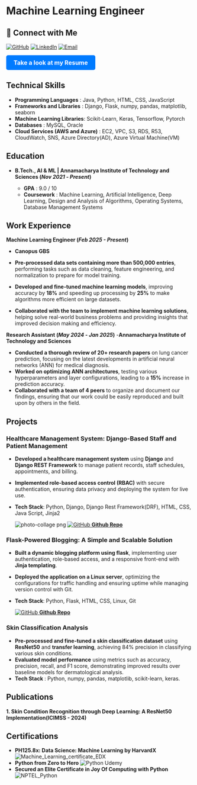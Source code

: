 # Machine Learning Engineer

## 🔗 Connect with Me

[![GitHub](https://img.icons8.com/ios-glyphs/30/000000/github.png)](https://github.com/gunasekharvarma)
[![LinkedIn](https://img.icons8.com/ios-filled/30/0A66C2/linkedin.png)](https://www.linkedin.com/in/gunasekharvarma/)
[![Email](https://img.icons8.com/ios-glyphs/30/D14836/new-post.png)](mailto:gunasekhar.sangaraju@gmail.com)
<p align="left">
  <a href="https://drive.google.com/file/d/1bT9YFboCxKNAzoecWdr8JogGw4hGg8Ui/view?usp=drivesdk" target="_blank" style="display: inline-block; padding: 10px 20px; background-color: #007BFF; color: white; text-align: center; text-decoration: none; border-radius: 5px; font-size: 16px;">
    <b>Take a look at my Resume</b>
  </a>
</p>



## Technical Skills
- **Programming Languages** : Java, Python, HTML, CSS, JavaScript
- **Frameworks and Libraries** : Django, Flask, numpy, pandas, matplotlib, seaborn
- **Machine Learning Libraries**: Scikit-Learn, Keras, Tensorflow, Pytorch
- **Databases** : MySQL, Oracle
- **Cloud Services (AWS and Azure)** : EC2, VPC, S3, RDS, R53, CloudWatch, SNS, Azure Directory(AD), Azure Virtual Machine(VM)

## Education
- **B.Tech., AI & ML | Annamacharya Institute of Technology and Sciences (_Nov 2021_ - _Present_)**

   - **GPA** : 9.0 / 10
   - **Coursework** : Machine Learning, Artificial Intelligence, Deep Learning, Design and Analysis of Algorithms, Operating Systems, Database Management Systems    					       		

## Work Experience
**Machine Learning Engineer (_Feb 2025 - Present_)**
 - **Canopus GBS**

-  **Pre-processed data sets containing more than 500,000 entries**, performing tasks such as data cleaning, feature
 engineering, and normalization to prepare for model training.
- **Developed and fine-tuned machine learning models**, improving accuracy by **18%** and speeding up processing by **25%**
 to make algorithms more efficient on large datasets.
- **Collaborated with the team to implement machine learning solutions**, helping solve real-world business problems
 and providing insights that improved decision making and efficiency.

**Research Assistant (_May 2024_ - _Jan 2025_)**
-**Annamacharya Institute of Technology and Sciences**

-  **Conducted a thorough review of 20+ research papers** on lung cancer prediction, focusing on the latest developments
 in artificial neural networks (ANN) for medical diagnosis.
- **Worked on optimizing ANN architectures**, testing various hyperparameters and layer configurations, leading to a **15%**
 increase in prediction accuracy.
- **Collaborated with a team of 4 peers** to organize and document our findings, ensuring that our work could be easily
 reproduced and built upon by others in the field.

## Projects
### Healthcare Management System: Django-Based Staff and Patient Management
- **Developed a healthcare management system** using **Django** and **Django REST Framework** to manage patient
 records, staff schedules, appointments, and billing.
-  **Implemented role-based access control (RBAC)** with secure authentication, ensuring data privacy and deploying the
 system for live use.
- **Tech Stack**: Python, Django, Django Rest Framework(DRF), HTML, CSS, Java Script, Jinja2

  ![photo-collage png](https://github.com/user-attachments/assets/809dff8b-240f-49ef-8072-10776ba47c9d)
  [![GitHub](https://img.icons8.com/ios-glyphs/30/000000/github.png) **Github Repo**](https://github.com/gunasekharvarma/Hospital)

  


###  Flask-Powered Blogging: A Simple and Scalable Solution
-  **Built a dynamic blogging platform using flask**, implementing user authentication, role-based access, and a responsive
 front-end with **Jinja templating**.
- **Deployed the application on a Linux server**, optimizing the configurations for traffic handling and ensuring uptime
 while managing version control with Git.
- **Tech Stack**: Python, Flask, HTML, CSS, Linux, Git
  
  [![GitHub](https://img.icons8.com/ios-glyphs/30/000000/github.png) **Github Repo**](https://github.com/gunasekharvarma/Flask_Blog_App)


###  Skin Classification Analysis
- **Pre-processed and fine-tuned a skin classification dataset** using **ResNet50** and **transfer learning**, achieving 84%
 precision in classifying various skin conditions.
-  **Evaluated model performance** using metrics such as accuracy, precision, recall, and F1 score, demonstrating improved
 results over baseline models for dermatological analysis.
-  **Tech Stack** : Python, numpy, pandas, matplotlib, scikit-learn, keras.



## Publications
**1. Skin Condition Recognition through Deep Learning: A ResNet50 Implementation(ICIMSS - 2024)**

## Certifications
- **PH125.8x: Data Science: Machine Learning by HarvardX**
   ![Machine_Learning_certificate_EDX](https://github.com/user-attachments/assets/439908f0-2325-4934-af26-2ae72c33a369)
- **Python from Zero to Hero**
  ![Python Udemy](https://github.com/user-attachments/assets/c0a6c818-1b66-4add-a63d-2511e05d0990)
- **Secured an Elite Certificate in Joy Of Computing with Python**
  ![NPTEL_Python](https://github.com/user-attachments/assets/59ce2090-4d51-46cd-b4c4-394330eaef42)


  
